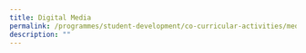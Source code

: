 ```yaml
---
title: Digital Media
permalink: /programmes/student-development/co-curricular-activities/media-technology-club/
description: ""
---
```


